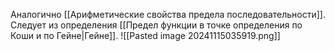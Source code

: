Аналогично [[Арифметические свойства предела последовательности]]. Следует из определения [[Предел функции в точке определения по Коши и по Гейне|Гейне]].
![[Pasted image 20241115035919.png]]

